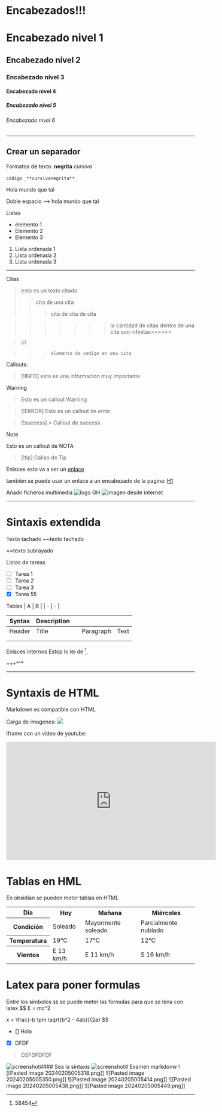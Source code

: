 

# Encabezados!!!
# Encabezado nivel 1

## Encabezado nivel 2
### Encabezado nivel 3
#### Encabezado nivel 4
##### Encabezado nivel 5
###### Encabezado nivel 6

---
 Crear un separador
 ---
 Formatos de texto: **negrita**
 *cursiva*
 
 `código`
`_**cursivanegrita**_`



Hola mundo 
que tal

Doble espacio --> hola mundo  que tal


Listas
- elemento 1
- Elemento 2
- Elemento 3


1. Lista ordenada 1
2. Lista ordenada 2
3. Lista ordenada 3



---
Citas
> esto es un texto citado
> >cita de una cita
> >> cita de cita de cita

>>>>>>> la cantidad de citas dentro de una cita son infinitas>>>>>>
>>>>>

> ```df```




>>> `elemento de codigo en una cita`

Callouts:
>[!INFO]
> esto es una informacion muy importante

>[!WARNING]
>> Esto es un callout Warning

>[!ERROR]
>Esto es un callout de error

> [!success] > Callout de success

>[!NOTE]
>Esto es un callout de NOTA

> [!tip] Callao de Tip 
> 


Enlaces
esto va a ser un [enlace](google,es)

también se puede usar un enlace a un encabezado de la pagina: [H1](#Encabezados!!!)

Añadir ficheros multimedia
![logo GH](logo.png)
![imagen desde internet](http://www.dumpaday.com/wp-content/uploads/2017/02/the-random-pictures-14.jpg)


---
# Sintaxis extendida
Texto tachado ~~texto tachado

==texto subrayado

Listas de tareas
- [ ] Tarea 1
- [ ] Tarea 2
- [ ] Tarea 3
- [x] Tarea 55

Tablas 
|  A  |  B  |
|  -  |  -  |


| Syntax | Description |  |  |  |
| ---- | ---- | ---- | ---- | ---- |
| Header | Title |  | Paragraph | Text |
|  |  |  |  |  |
|  |  |  |  |  |

Enlaces internos
Estop lo leí de [^libro].
[^libro]: 56454

++`+`*^*^*


---
# Syntaxis de HTML
Markdown es compatible con HTML


Carga de imagenes:
<img src="http://www.dumpaday.com/wp-content/uploads/2017/02/the-random-pictures-14.jpg">

Iframe con un video de youtube:
<iframe width="560" height="315" src="https://www.youtube.com/embed/m81Q0tqM4ps?si=g7FKDLQe0zoO3I14" title="YouTube video player" frameborder="0" allow="accelerometer; autoplay; clipboard-write; encrypted-media; gyroscope; picture-in-picture; web-share" allowfullscreen></iframe>

# Tablas en HML
En obsidian se pueden meter tablas en HTML

<table class="default"> <tr> <th scope="row">Día</th> <th>Hoy</th> <th>Mañana</th> <th>Miércoles</th> </tr> <tr> <th>Condición</th> <td>Soleado</td> <td>Mayormente soleado</td> <td>Parcialmente nublado</td> </tr> <tr> <th>Temperatura</th> <td>19°C</td> <td>17°C</td> <td>12°C</td> </tr> <tr> <th>Vientos</th> <td>E 13 km/h</td> <td>E 11 km/h</td> <td>S 16 km/h</td> </tr> </table>


# Latex  para poner formulas

Entre los simbolos `$$` se puede meter las formulas para que se lena con latex
$$ E = mc^2

$$$$ x = \frac{-b \pm \sqrt{b^2 - 4ab}}{2a} $$

- [] Hola


- [x] DFDF

>DSFDFDFDF


 ![screenshot](./imágenes/2024-01-25_escritorio.jpg)#### Sea la sintaxis ![screenshot](./imágenes/2024-01-25_escritorio.jpg)# Examen markdonw
 ![[Pasted image 20240205005318.png]]
 ![[Pasted image 20240205005350.png]]
 ![[Pasted image 20240205005414.png]]
 ![[Pasted image 20240205005438.png]]
 ![[Pasted image 20240205005449.png]]
